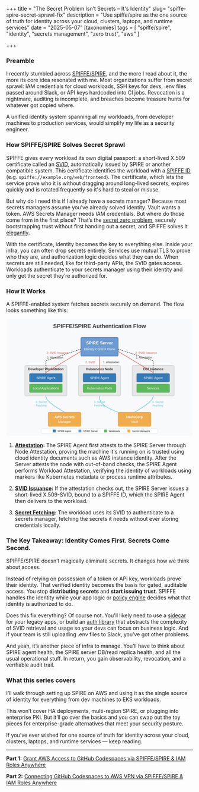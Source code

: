 +++
title = "The Secret Problem Isn’t Secrets – It's Identity"
slug= "spiffe-spire-secret-sprawl-fix"
description = "Use spiffe/spire as the one source of truth for identity across your cloud, clusters, laptops, and runtime services"
date = "2025-05-07"
[taxonomies] 
tags = [
  "spiffe/spire",
  "identity",
  "secrets management",
  "zero trust",
  "aws"
]

+++

### Preamble

I recently stumbled across [SPIFFE/SPIRE](https://spiffe.io/), and the more I read about it, the more its core idea resonated with me. Most organizations suffer from secret sprawl: IAM credentials for cloud workloads, SSH keys for devs, .env files passed around Slack, or API keys hardcoded into CI jobs. Revocation is a nightmare, auditing is incomplete, and breaches become treasure hunts for whatever got copied where.

A unified identity system spanning all my workloads, from developer machines to production services, would simplify my life as a security engineer.



### How SPIFFE/SPIRE Solves Secret Sprawl

SPIFFE gives every workload its own digital passport: a short-lived X.509 certificate called an [SVID](https://spiffe.io/docs/latest/spiffe-about/spiffe-concepts/#spiffe-verifiable-identity-document-svid), automatically issued by SPIRE or another compatible system. This certificate identifies the workload with a [SPIFFE ID](https://spiffe.io/docs/latest/spiffe-about/spiffe-concepts/#spiffe-id) (e.g. `spiffe://example.org/web/frontend`). The certificate, which lets the service prove who it is without dragging around long-lived secrets, expires quickly and is rotated frequently so it's hard to steal or misuse.

But why do I need this if I already have a secrets manager? Because most secrets managers assume you’ve already solved identity. Vault wants a token. AWS Secrets Manager needs IAM credentials. But where do those come from in the first place? That’s the [secret zero problem](https://spiffe.io/docs/latest/spire-about/comparisons/), securely bootstrapping trust without first handing out a secret, and SPIFFE solves it [elegantly](#how-it-works).

With the certificate, identity becomes the key to everything else. Inside your infra, you can often drop secrets entirely. Services use mutual TLS to prove who they are, and authorization logic decides what they can do. When secrets are still needed, like for third-party APIs, the SVID gates access. Workloads authenticate to your secrets manager using their identity and only get the secret they’re authorized for.

### How It Works

A SPIFFE-enabled system fetches secrets securely on demand. The flow looks something like this:

![Image showing how SPIFFE/SPIRE works - Different workload types obtain a certificate from the Spire Server via the Spire Agent which performs attestation](diagram.svg)

1. **[Attestation](https://spiffe.io/docs/latest/spire-about/spire-concepts/#attestation):**
   The SPIRE Agent first attests to the SPIRE Server through Node Attestation, proving the machine it's running on is trusted using cloud identity documents such as AWS instance identity. After the Server attests the node with out-of-band checks, the SPIRE Agent performs Workload Attestation, verifying the identity of workloads using markers like Kubernetes metadata or process runtime attributes.

2. **[SVID Issuance](https://spiffe.io/docs/latest/spire-about/spire-concepts/#a-day-in-the-life-of-an-svid):**
   If the attestation checks out, the SPIRE Server issues a short-lived X.509-SVID, bound to a SPIFFE ID, which the SPIRE Agent then delivers to the workload.

3. **[Secret Fetching](https://spiffe.io/docs/latest/keyless/vault/readme/):**
   The workload uses its SVID to authenticate to a secrets manager, fetching the secrets it needs without ever storing credentials locally.

### The Key Takeaway: Identity Comes First. Secrets Come Second.

SPIFFE/SPIRE doesn’t magically eliminate secrets. It changes how we think about access.

Instead of relying on possession of a token or API key, workloads prove their identity. That verified identity becomes the basis for gated, auditable access. You stop **distributing secrets** and **start issuing trust**. SPIFFE handles the identity while your app logic or [policy engine](https://spiffe.io/docs/latest/microservices/envoy-opa/readme/) decides what that identity is authorized to do.

Does this fix everything? Of course not. You'll likely need to use a [sidecar](https://github.com/spiffe/spiffe-helper) for your legacy apps, or build an [auth library](https://www.uber.com/blog/our-journey-adopting-spiffe-spire/) that abstracts the complexity of SVID retrieval and usage so your devs can focus on business logic. And if your team is still uploading .env files to Slack, you’ve got other problems. 

And yeah, it’s another piece of infra to manage. You’ll have to think about SPIRE agent health, the SPIRE server DB/read replica health, and all the usual operational stuff. In return, you gain observability, revocation, and a verifiable audit trail. 

### What this series covers

I’ll walk through setting up SPIRE on AWS and using it as the single source of identity for everything from dev machines to EKS workloads.

This won’t cover HA deployments, multi-region SPIRE, or plugging into enterprise PKI. But it’ll go over the basics and you can swap out the toy pieces for enterprise-grade alternatives that meet your security posture.

If you’ve ever wished for one source of truth for identity across your cloud, clusters, laptops, and runtime services — keep reading.

---

**Part 1:** [Grant AWS Access to GitHub Codespaces via SPIFFE/SPIRE & IAM Roles Anywhere](https://misaac.me/blog/grant-aws-access-to-codespaces-via-spiffe-spire-iam-roles-anywhere/)

**Part 2:** [Connecting GitHub Codespaces to AWS VPN via SPIFFE/SPIRE & IAM Roles Anywhere](https://misaac.me/blog/connecting-github-codespaces-to-aws-vpn-via-spiffe-spire-and-iam-roles-anywhere/)
